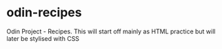# odin-recipes

Odin Project - Recipes. This will start off mainly as HTML practice but will later be stylised with CSS